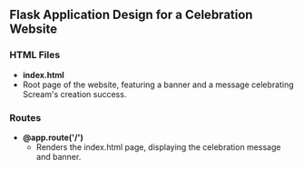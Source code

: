 ## Flask Application Design for a Celebration Website

### HTML Files

- **index.html**
- Root page of the website, featuring a banner and a message celebrating Scream's creation success.

### Routes

- **@app.route('/')**
  - Renders the index.html page, displaying the celebration message and banner.